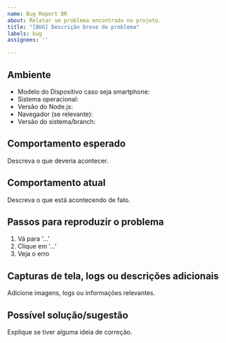```yaml
---
name: Bug Report BR
about: Relatar um problema encontrado no projeto.
title: "[BUG] Descrição breve do problema"
labels: bug
assignees: ''

---
```


## Ambiente

-   Modelo do Dispositivo caso seja smartphone:
-   Sistema operacional:
-   Versão do Node.js:
-   Navegador (se relevante):
-   Versão do sistema/branch:

## Comportamento esperado

Descreva o que deveria acontecer.

## Comportamento atual

Descreva o que está acontecendo de fato.

## Passos para reproduzir o problema

1. Vá para '...'
2. Clique em '...'
3. Veja o erro

## Capturas de tela, logs ou descrições adicionais

Adicione imagens, logs ou informações relevantes.

## Possível solução/sugestão

Explique se tiver alguma ideia de correção.
